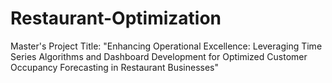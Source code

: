 # Restaurant-Optimization
Master's Project Title: "Enhancing Operational Excellence: Leveraging Time Series Algorithms and Dashboard Development for Optimized Customer Occupancy Forecasting in Restaurant Businesses"
